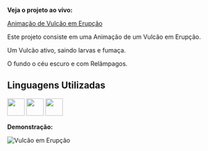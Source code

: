 **Veja o projeto ao vivo:**

[Animação de Vulcão em Erupção](https://ninja1375.github.io/Anima-o-de-Vulc-o-em-Erup-o/)

Este projeto consiste em uma Animação de um Vulcão em Erupção.

Um Vulcão ativo, saindo larvas e fumaça.

O fundo o céu escuro e com Relâmpagos.

## Linguagens Utilizadas ##

<a href="https://programartudo.blogspot.com/2024/11/html-tudo-o-que-precisa-para-comecar.html" target="_blank"><img loading="lazy" src="https://cdn.jsdelivr.net/gh/devicons/devicon/icons/html5/html5-original.svg" width="40" height="40"/></a> <a href="https://programartudo.blogspot.com/2024/11/css-como-dar-estilo-ao-teu-website.html" target="_blank"><img loading="lazy" src="https://cdn.jsdelivr.net/gh/devicons/devicon/icons/css3/css3-original.svg" width="40" height="40"/></a> <a href="https://programartudo.blogspot.com/2024/11/javascript-linguagem-dinamica-da-web.html" target="_blank"><img loading="lazy" src="https://cdn.jsdelivr.net/gh/devicons/devicon/icons/javascript/javascript-original.svg" width="40" height="40"/></a>


**Demonstração:**

![Vulcão em Erupção](https://github.com/user-attachments/assets/b70eb735-1c81-40ba-ba1f-6b9a4dcf7e4a)

